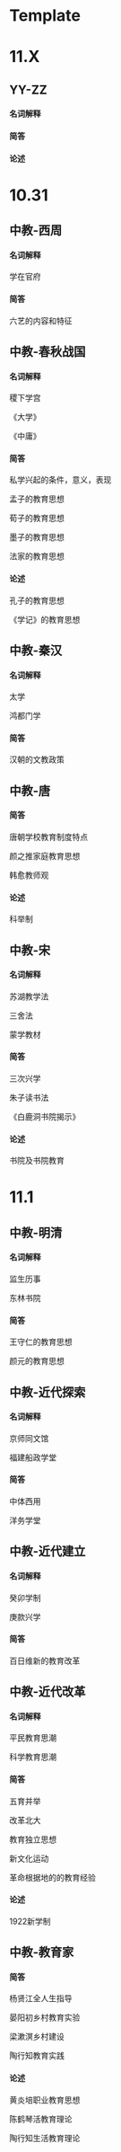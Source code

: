 # Template

# 11.X

## YY-ZZ

#### 名词解释

#### 简答

#### 论述



# 10.31

## 中教-西周

#### 名词解释

学在官府

#### 简答

六艺的内容和特征

## 中教-春秋战国

#### 名词解释

稷下学宫

《大学》

《中庸》

#### 简答

私学兴起的条件，意义，表现

孟子的教育思想

荀子的教育思想

墨子的教育思想

法家的教育思想

#### 论述

孔子的教育思想

《学记》的教育思想

## 中教-秦汉

#### 名词解释

太学

鸿都门学

#### 简答

汉朝的文教政策

## 中教-唐

#### 简答

唐朝学校教育制度特点

颜之推家庭教育思想

韩愈教师观

#### 论述

科举制

## 中教-宋

#### 名词解释

苏湖教学法

三舍法

蒙学教材

#### 简答

三次兴学

朱子读书法

《白鹿洞书院揭示》

#### 论述

书院及书院教育

# 11.1

## 中教-明清

#### 名词解释

监生历事

东林书院

#### 简答

王守仁的教育思想

颜元的教育思想

## 中教-近代探索

#### 名词解释

京师同文馆

福建船政学堂

#### 简答

中体西用

洋务学堂

## 中教-近代建立

#### 名词解释

癸卯学制

庚款兴学

#### 简答

百日维新的教育改革

## 中教-近代改革

#### 名词解释

平民教育思潮

科学教育思潮

#### 简答

五育并举

改革北大

教育独立思想

新文化运动

革命根据地的的教育经验

#### 论述

1922新学制

## 中教-教育家

#### 简答

杨贤江全人生指导

晏阳初乡村教育实验

梁漱溟乡村建设

陶行知教育实践

#### 论述

黄炎培职业教育思想

陈鹤琴活教育理论

陶行知生活教育理论